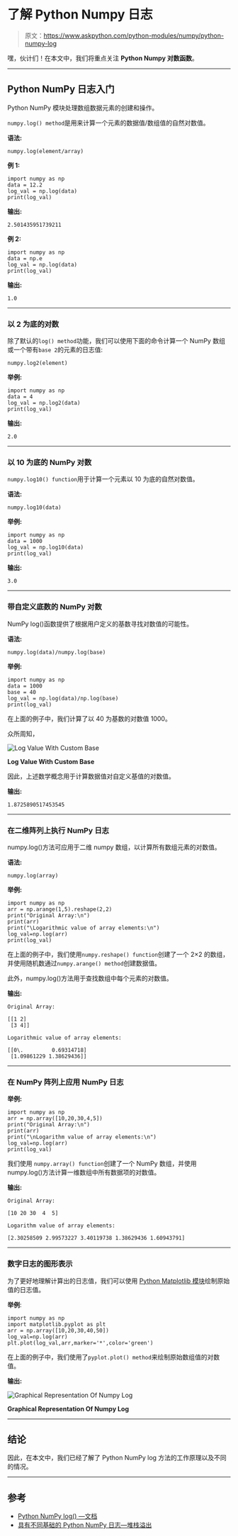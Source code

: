 # 了解 Python Numpy 日志

> 原文：<https://www.askpython.com/python-modules/numpy/python-numpy-log>

嘿，伙计们！在本文中，我们将重点关注 **Python Numpy 对数函数**。

* * *

## Python NumPy 日志入门

Python NumPy 模块处理数组数据元素的创建和操作。

`numpy.log() method`是用来计算一个元素的数据值/数组值的自然对数值。

**语法:**

```
numpy.log(element/array)

```

**例 1:**

```
import numpy as np
data = 12.2
log_val = np.log(data)
print(log_val)

```

**输出:**

```
2.501435951739211

```

**例 2:**

```
import numpy as np
data = np.e
log_val = np.log(data)
print(log_val)

```

**输出:**

```
1.0

```

* * *

### 以 2 为底的对数

除了默认的`log() method`功能，我们可以使用下面的命令计算一个 NumPy 数组或一个带有`base 2`的元素的日志值:

```
numpy.log2(element)

```

**举例:**

```
import numpy as np
data = 4
log_val = np.log2(data)
print(log_val)

```

**输出:**

```
2.0

```

* * *

### 以 10 为底的 NumPy 对数

`numpy.log10() function`用于计算一个元素以 10 为底的自然对数值。

**语法:**

```
numpy.log10(data)

```

**举例:**

```
import numpy as np
data = 1000
log_val = np.log10(data)
print(log_val)

```

**输出:**

```
3.0

```

* * *

### 带自定义底数的 NumPy 对数

NumPy log()函数提供了根据用户定义的基数寻找对数值的可能性。

**语法:**

```
numpy.log(data)/numpy.log(base)

```

**举例:**

```
import numpy as np
data = 1000
base = 40
log_val = np.log(data)/np.log(base)
print(log_val)

```

在上面的例子中，我们计算了以 40 为基数的对数值 1000。

众所周知，

![Log Value With Custom Base](img/44f01f188799e0f8ceae834610b0b54f.png)

**Log Value With Custom Base**

因此，上述数学概念用于计算数据值对自定义基值的对数值。

**输出:**

```
1.8725890517453545

```

* * *

### 在二维阵列上执行 NumPy 日志

numpy.log()方法可应用于二维 numpy 数组，以计算所有数组元素的对数值。

**语法:**

```
numpy.log(array)

```

**举例:**

```
import numpy as np
arr = np.arange(1,5).reshape(2,2)
print("Original Array:\n")
print(arr)
print("\Logarithmic value of array elements:\n")
log_val=np.log(arr)
print(log_val)

```

在上面的例子中，我们使用`numpy.reshape() function`创建了一个 2×2 的数组，并使用随机数通过`numpy.arange() method`创建数据值。

此外，numpy.log()方法用于查找数组中每个元素的对数值。

**输出:**

```
Original Array:

[[1 2]
 [3 4]]

Logarithmic value of array elements:

[[0\.         0.69314718]
 [1.09861229 1.38629436]]

```

* * *

### 在 NumPy 阵列上应用 NumPy 日志

**举例:**

```
import numpy as np
arr = np.array([10,20,30,4,5])
print("Original Array:\n")
print(arr)
print("\nLogarithm value of array elements:\n")
log_val=np.log(arr)
print(log_val)

```

我们使用 `numpy.array() function`创建了一个 NumPy 数组，并使用 numpy.log()方法计算一维数组中所有数据项的对数值。

**输出:**

```
Original Array:

[10 20 30  4  5]

Logarithm value of array elements:

[2.30258509 2.99573227 3.40119738 1.38629436 1.60943791]

```

* * *

### 数字日志的图形表示

为了更好地理解计算出的日志值，我们可以使用 [Python Matplotlib 模块](https://www.askpython.com/python-modules/matplotlib/python-matplotlib)绘制原始值的日志值。

**举例**:

```
import numpy as np
import matplotlib.pyplot as plt
arr = np.array([10,20,30,40,50])
log_val=np.log(arr)
plt.plot(log_val,arr,marker='*',color='green')

```

在上面的例子中，我们使用了`pyplot.plot() method`来绘制原始数组值的对数值。

**输出:**

![Graphical Representation Of Numpy Log](img/50d19078411fba51c0cfdb7fd5261f6b.png)

**Graphical Representation Of Numpy Log**

* * *

## 结论

因此，在本文中，我们已经了解了 Python NumPy log 方法的工作原理以及不同的情况。

* * *

## 参考

*   [Python NumPy log() —文档](https://numpy.org/doc/1.18/reference/generated/numpy.log.html)
*   [具有不同基础的 Python NumPy 日志—堆栈溢出](https://stackoverflow.com/questions/25169297/numpy-logarithm-with-base-n)